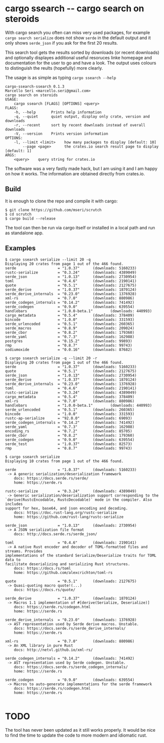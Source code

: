 # cargo ssearch -- cargo search on steroids

With cargo search you often can miss very used packages, for example `cargo search serialize` does not show `serde` in the default output and it only shows `serde_json` if you ask for the first 20 results.

This search tool gets the results sorted by downloads (or recent downloads) and optionally displayes additional useful resoruces linke homepage and documentation for the user to go and have a look. The output uses colours to distinguish the reults (hopefully) more clearly.

The usage is as simple as typing `cargo ssearch --help`
```
cargo-ssearch-ssearch 0.1.3
Marcello Seri <marcello.seri@gmail.com>
cargo search on steroids
USAGE:
    cargo ssearch [FLAGS] [OPTIONS] <query>
FLAGS:
    -h, --help       Prints help information
    -q, --quiet      quiet output, display only crate, version and downloads
    -r, --recent     sort by recent downloads instead of overall downloads
    -V, --version    Prints version information
OPTIONS:
    -l, --limit <limit>    how many packages to display [default: 10]
        --page <page>      the crates.io search result page to display [default: 1]
ARGS:
    <query>    query string for crates.io
```

The software was a very fastly made hack, but I am using it and I am happy on how it works.
The information are obtained directly from crates.io.

## Build
It is enough to clone the repo and compile it with cargo:
```
$ git clone https://github.com/mseri/scrutch
$ cd scrutch
$ cargo build --release
```

The tool can then be run via cargo itself or installed in a local path and run as standalone app.

## Examples

```
$ cargo ssearch serialize --limit 20 -q
Displaying 20 crates from page 1 out of the 466 found.
serde                   = "1.0.37"      (downloads: 5160233)
rustc-serialize         = "0.3.24"      (downloads: 4389049)
serde_json              = "1.0.13"      (downloads: 2730954)
toml                    = "0.4.6"       (downloads: 2190141)
quote                   = "0.5.1"       (downloads: 2127675)
serde_derive            = "1.0.37"      (downloads: 1870124)
serde_derive_internals  = "0.23.0"      (downloads: 1376928)
xml-rs                  = "0.7.0"       (downloads: 880986)
serde_codegen_internals = "0.14.2"      (downloads: 741492)
serde_codegen           = "0.9.0"       (downloads: 639554)
handlebars              = "1.0.0-beta.1"        (downloads: 440993)
cargo_metadata          = "0.5.4"       (downloads: 378409)
bincode                 = "1.0.0"       (downloads: 331593)
serde_urlencoded        = "0.5.1"       (downloads: 260365)
serde_macros            = "0.8.9"       (downloads: 209024)
serde_cbor              = "0.8.2"       (downloads: 179360)
serde_yaml              = "0.7.3"       (downloads: 162988)
postgres                = "0.15.2"      (downloads: 99893)
rmp                     = "0.8.7"       (downloads: 99743)
sodiumoxide             = "0.0.16"      (downloads: 87682)
```

```
$ cargo ssearch serialize -q --limit 20 -r
Displaying 20 crates from page 1 out of the 466 found.
serde                   = "1.0.37"      (downloads: 5160233)
quote                   = "0.5.1"       (downloads: 2127675)
serde_json              = "1.0.13"      (downloads: 2730954)
serde_derive            = "1.0.37"      (downloads: 1870124)
serde_derive_internals  = "0.23.0"      (downloads: 1376928)
toml                    = "0.4.6"       (downloads: 2190141)
rustc-serialize         = "0.3.24"      (downloads: 4389049)
cargo_metadata          = "0.5.4"       (downloads: 378409)
xml-rs                  = "0.7.0"       (downloads: 880986)
handlebars              = "1.0.0-beta.1"        (downloads: 440993)
serde_urlencoded        = "0.5.1"       (downloads: 260365)
bincode                 = "1.0.0"       (downloads: 331593)
rustc-ap-serialize      = "92.0.0"      (downloads: 69093)
serde_codegen_internals = "0.14.2"      (downloads: 741492)
serde_yaml              = "0.7.3"       (downloads: 162988)
encoding_rs             = "0.7.2"       (downloads: 85705)
serde_cbor              = "0.8.2"       (downloads: 179360)
serde_codegen           = "0.9.0"       (downloads: 639554)
serde_test              = "1.0.37"      (downloads: 82573)
rmp                     = "0.8.7"       (downloads: 99743)
```

```
$ cargo ssearch serialize
Displaying 10 crates from page 1 out of the 466 found.

serde                   = "1.0.37"      (downloads: 5160233)
 -> A generic serialization/deserialization framework
    docs: https://docs.serde.rs/serde/
    home: https://serde.rs

rustc-serialize         = "0.3.24"      (downloads: 4389049)
 -> Generic serialization/deserialization support corresponding to the
`derive(RustcEncodable, RustcDecodable)` mode in the compiler. Also includes
support for hex, base64, and json encoding and decoding.
    docs: https://doc.rust-lang.org/rustc-serialize
    home: https://github.com/rust-lang/rustc-serialize

serde_json              = "1.0.13"      (downloads: 2730954)
 -> A JSON serialization file format
    docs: http://docs.serde.rs/serde_json/

toml                    = "0.4.6"       (downloads: 2190141)
 -> A native Rust encoder and decoder of TOML-formatted files and streams. Provides
implementations of the standard Serialize/Deserialize traits for TOML data to
facilitate deserializing and serializing Rust structures.
    docs: https://docs.rs/toml
    home: https://github.com/alexcrichton/toml-rs

quote                   = "0.5.1"       (downloads: 2127675)
 -> Quasi-quoting macro quote!(...)
    docs: https://docs.rs/quote/

serde_derive            = "1.0.37"      (downloads: 1870124)
 -> Macros 1.1 implementation of #[derive(Serialize, Deserialize)]
    docs: https://serde.rs/codegen.html
    home: https://serde.rs

serde_derive_internals  = "0.23.0"      (downloads: 1376928)
 -> AST representation used by Serde derive macros. Unstable.
    docs: https://docs.serde.rs/serde_derive_internals/
    home: https://serde.rs

xml-rs                  = "0.7.0"       (downloads: 880986)
 -> An XML library in pure Rust
    docs: http://netvl.github.io/xml-rs/

serde_codegen_internals = "0.14.2"      (downloads: 741492)
 -> AST representation used by Serde codegen. Unstable.
    docs: https://docs.serde.rs/serde_codegen_internals/
    home: https://serde.rs

serde_codegen           = "0.9.0"       (downloads: 639554)
 -> Macros to auto-generate implementations for the serde framework
    docs: https://serde.rs/codegen.html
    home: https://serde.rs


```

# TODO

The tool has never been updated as it still works properly.
It would be nice to find the time to update the code to more modern and idiomatic rust.

